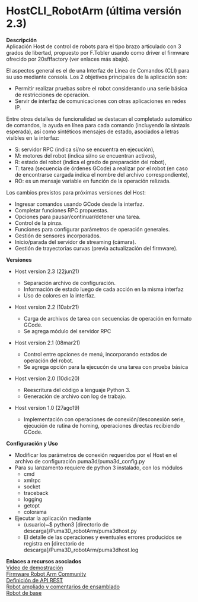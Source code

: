 # HostCLI_RobotArm (última versión 2.3)
**Descripción**</br>
Aplicación Host de control de robots para el tipo brazo articulado con 3 grados de libertad, propuesto por F.Tobler usando como driver el firmware ofrecido por 20sfffactory (ver enlaces más abajo). 

El aspectos general es el de una Interfaz de Línea de Comandos (CLI) para su uso mediante consola.
Los 2 objetivos principales de la aplicación son:
- Permitir realizar pruebas sobre el robot considerando una serie básica de restricciones de operación.
- Servir de interfaz de comunicaciones con otras aplicaciones en redes IP.

Entre otros detalles de funcionalidad se destacan el completado automático de comandos, la ayuda en línea para cada comando (incluyendo la sintaxis esperada), así como sintéticos mensajes de estado, asociados a letras visibles en la interfaz:
- S: servidor RPC (indica sí/no se encuentra en ejecución),
- M: motores del robot (indica sí/no se encuentran activos),
- R: estado del robot (indica el grado de preparación del robot),
- T: tarea (secuencia de órdenes GCode) a realizar por el robot (en caso de encontrarse cargada indica el nombre del archivo correspondiente),
- RO: es un mensaje variable en función de la operación relizada.

Los cambios previstos para próximas versiones del Host:
- Ingresar comandos usando GCode desde la interfaz.
- Completar funciones RPC propuestas.
- Opciones para pausar/continuar/detener una tarea.
- Control de la pinza.
- Funciones para configurar parámetros de operación generales.
- Gestión de sensores incorporados.
- Inicio/parada del servidor de streaming (cámara).
- Gestión de trayectorias curvas (previa actualización del firmware).

**Versiones**
* Host version 2.3 (22jun21)
  - Separación archivo de configuración.
  - Información de estado luego de cada acción en la misma interfaz
  - Uso de colores en la interfaz.

* Host version 2.2 (10abr21)
  - Carga de archivos de tarea con secuencias de operación en formato GCode.
  - Se agrega módulo del servidor RPC

* Host version 2.1 (08mar21)
  - Control entre opciones de menú, incorporando estados de operación del robot.
  - Se agrega opción para la ejecucón de una tarea con prueba básica

* Host version 2.0 (10dic20)
  - Reescritura del código a lenguaje Python 3.
  - Generación de archivo con log de trabajo.

* Host version 1.0 (27ago19)
  - Implementación con operaciones de conexión/desconexión serie, ejecución de rutina de homing, operaciones directas recibiendo GCode.

**Configuración y Uso**
* Modificar los parámetros de conexión requeridos por el Host en el archivo de configuración puma3d/puma3d_config.py
* Para su lanzamento requiere de python 3 instalado, con los módulos
  - cmd
  - xmlrpc
  - socket
  - traceback
  - logging
  - getopt
  - colorama
* Ejecutar la aplicación mediante
  - (usuario)~$ python3 [directorio de descarga]/Puma3D_robotArm/puma3dhost.py
  - El detalle de las operaciones y eventuales errores producidos se registra en [directorio de descarga]/Puma3D_robotArm/puma3dhost.log

**Enlaces a recursos asociados**</br>
[Video de demostración]()</br>
[Firmware Robot Arm Community](https://www-20sfactory.com/robot/resource#firmware)</br>
[Definición de API REST](https://www.getpostman.com/collections/0dbea506963e85d836dc)</br>
[Robot ampliado y comentarios de ensamblado](https://www.thingiverse.com/thing:3674358)</br>
[Robot de base](https://www.thingiverse.com/thing:1718984)</br>
